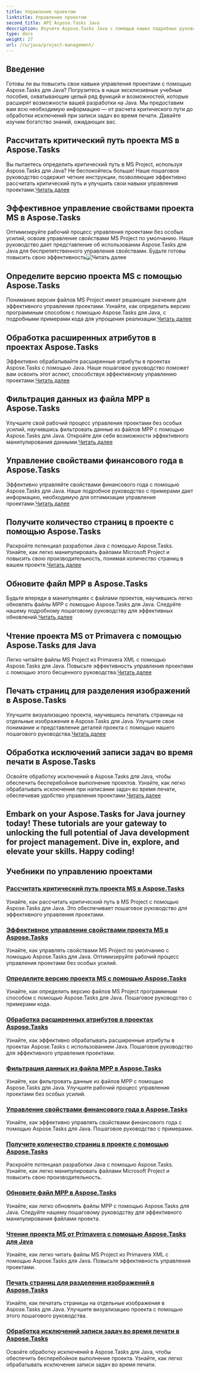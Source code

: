 ```yaml
---
title: Управление проектом
linktitle: Управление проектом
second_title: API Aspose.Tasks Java
description: Изучите Aspose.Tasks Java с помощью наших подробных руководств по управлению проектами. От расчетов критического пути до свойств финансового года — оптимизируйте рабочий процесс.
type: docs
weight: 27
url: /ru/java/project-management/
---
```

## Введение

Готовы ли вы повысить свои навыки управления проектами с помощью Aspose.Tasks для Java? Погрузитесь в наши эксклюзивные учебные пособия, охватывающие целый ряд функций и возможностей, которые расширят возможности вашей разработки на Java. Мы предоставим вам всю необходимую информацию — от расчета критического пути до обработки исключений при записи задач во время печати. Давайте изучим богатство знаний, ожидающих вас.

## Рассчитать критический путь проекта MS в Aspose.Tasks
 Вы пытаетесь определить критический путь в MS Project, используя Aspose.Tasks для Java? Не беспокойтесь больше! Наше пошаговое руководство содержит четкие инструкции, позволяющие эффективно рассчитать критический путь и улучшить свои навыки управления проектами.[Читать далее](./critical-path/)

## Эффективное управление свойствами проекта MS в Aspose.Tasks
Оптимизируйте рабочий процесс управления проектами без особых усилий, освоив управление свойствами MS Project по умолчанию. Наше руководство дает представление об использовании Aspose.Tasks для Java для беспрепятственного управления свойствами. Будьте готовы повысить свою эффективность![Читать далее](./default-properties/)

## Определите версию проекта MS с помощью Aspose.Tasks
 Понимание версии файлов MS Project имеет решающее значение для эффективного управления проектами. Узнайте, как определить версию программным способом с помощью Aspose.Tasks для Java, с подробными примерами кода для упрощения реализации.[Читать далее](./determine-version/)

## Обработка расширенных атрибутов в проектах Aspose.Tasks
 Эффективно обрабатывайте расширенные атрибуты в проектах Aspose.Tasks с помощью Java. Наше пошаговое руководство поможет вам освоить этот аспект, способствуя эффективному управлению проектами.[Читать далее](./extended-attributes/)

## Фильтрация данных из файла MPP в Aspose.Tasks
 Улучшите свой рабочий процесс управления проектами без особых усилий, научившись фильтровать данные из файлов MPP с помощью Aspose.Tasks для Java. Откройте для себя возможности эффективного манипулирования данными.[Читать далее](./filter-data/)

## Управление свойствами финансового года в Aspose.Tasks
 Эффективно управляйте свойствами финансового года с помощью Aspose.Tasks для Java. Наше подробное руководство с примерами дает информацию, необходимую для оптимизации управления проектами.[Читать далее](./fiscal-year-properties/)

## Получите количество страниц в проекте с помощью Aspose.Tasks
 Раскройте потенциал разработки Java с помощью Aspose.Tasks. Узнайте, как легко манипулировать файлами Microsoft Project и повысить свою производительность, понимая количество страниц в вашем проекте.[Читать далее](./number-of-pages/)

## Обновите файл MPP в Aspose.Tasks
 Будьте впереди в манипуляциях с файлами проектов, научившись легко обновлять файлы MPP с помощью Aspose.Tasks для Java. Следуйте нашему подробному пошаговому руководству для эффективных обновлений.[Читать далее](./update-mpp/)

## Чтение проекта MS от Primavera с помощью Aspose.Tasks для Java
 Легко читайте файлы MS Project из Primavera XML с помощью Aspose.Tasks для Java. Повысьте эффективность управления проектами с помощью этого бесценного руководства.[Читать далее](./read-primavera/)

## Печать страниц для разделения изображений в Aspose.Tasks
Улучшите визуализацию проекта, научившись печатать страницы на отдельные изображения в Aspose.Tasks для Java. Улучшите свое понимание и представление деталей проекта с помощью нашего пошагового руководства.[Читать далее](./print-pages/)

## Обработка исключений записи задач во время печати в Aspose.Tasks
 Освойте обработку исключений в Aspose.Tasks для Java, чтобы обеспечить бесперебойное выполнение проектов. Узнайте, как легко обрабатывать исключения при написании задач во время печати, обеспечивая удобство управления проектами.[Читать далее](./print-task-exceptions/)

Embark on your Aspose.Tasks for Java journey today! These tutorials are your gateway to unlocking the full potential of Java development for project management. Dive in, explore, and elevate your skills. Happy coding!
---
## Учебники по управлению проектами
### [Рассчитать критический путь проекта MS в Aspose.Tasks](./critical-path/)
Узнайте, как рассчитать критический путь в MS Project с помощью Aspose.Tasks для Java. Это обеспечивает пошаговое руководство для эффективного управления проектами.
### [Эффективное управление свойствами проекта MS в Aspose.Tasks](./default-properties/)
Узнайте, как управлять свойствами MS Project по умолчанию с помощью Aspose.Tasks для Java. Оптимизируйте рабочий процесс управления проектами без особых усилий.
### [Определите версию проекта MS с помощью Aspose.Tasks](./determine-version/)
Узнайте, как определить версию файлов MS Project программным способом с помощью Aspose.Tasks для Java. Пошаговое руководство с примерами кода.
### [Обработка расширенных атрибутов в проектах Aspose.Tasks](./extended-attributes/)
Узнайте, как эффективно обрабатывать расширенные атрибуты в проектах Aspose.Tasks с использованием Java. Пошаговое руководство для эффективного управления проектами.
### [Фильтрация данных из файла MPP в Aspose.Tasks](./filter-data/)
Узнайте, как фильтровать данные из файлов MPP с помощью Aspose.Tasks для Java. Улучшите рабочий процесс управления проектами без особых усилий.
### [Управление свойствами финансового года в Aspose.Tasks](./fiscal-year-properties/)
Узнайте, как эффективно управлять свойствами финансового года с помощью Aspose.Tasks для Java. Пошаговое руководство с примерами.
### [Получите количество страниц в проекте с помощью Aspose.Tasks](./number-of-pages/)
Раскройте потенциал разработки Java с помощью Aspose.Tasks. Узнайте, как легко манипулировать файлами Microsoft Project и повысить свою производительность.
### [Обновите файл MPP в Aspose.Tasks](./update-mpp/)
Узнайте, как легко обновлять файлы MPP с помощью Aspose.Tasks для Java. Следуйте нашему пошаговому руководству для эффективного манипулирования файлами проекта.
### [Чтение проекта MS от Primavera с помощью Aspose.Tasks для Java](./read-primavera/)
Узнайте, как легко читать файлы MS Project из Primavera XML с помощью Aspose.Tasks для Java. Повысьте эффективность управления проектами.
### [Печать страниц для разделения изображений в Aspose.Tasks](./print-pages/)
Узнайте, как печатать страницы на отдельные изображения в Aspose.Tasks для Java. Улучшите визуализацию проекта с помощью этого пошагового руководства.
### [Обработка исключений записи задач во время печати в Aspose.Tasks](./print-task-exceptions/)
Освойте обработку исключений в Aspose.Tasks для Java, чтобы обеспечить бесперебойное выполнение проекта. Узнайте, как легко обрабатывать исключения записи задач во время печати.